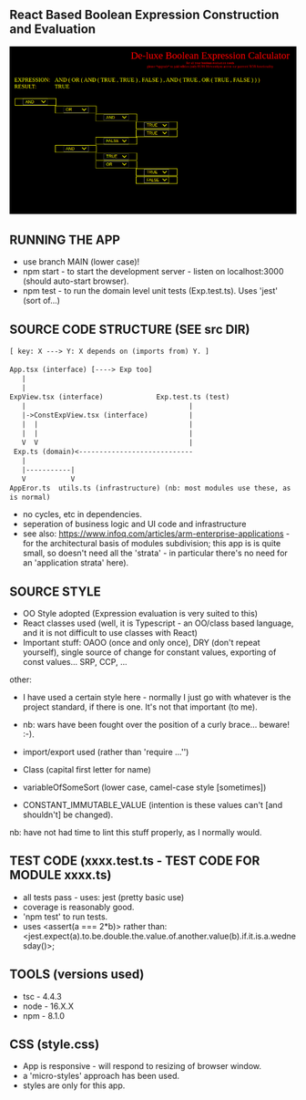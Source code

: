 ## React Based Boolean Expression Construction and Evaluation

![boolean expressions in react...](Images/exp.png)

## RUNNING THE APP
* use branch MAIN (lower case)!
* npm start - to start the development server - listen on localhost:3000 (should auto-start browser).
* npm test - to run the domain level unit tests (Exp.test.ts). Uses 'jest' (sort of...)

## SOURCE CODE STRUCTURE (SEE src DIR)

```
[ key: X ---> Y: X depends on (imports from) Y. ]

App.tsx (interface) [----> Exp too]
   |  
   |
ExpView.tsx (interface)             Exp.test.ts (test)
   |                                        |
   |->ConstExpView.tsx (interface)          |
   |  |                                     |
   |  |                                     | 
   V  V                                     | 
 Exp.ts (domain)<----------------------------
   |
   |-----------|
   V           V
AppEror.ts  utils.ts (infrastructure) (nb: most modules use these, as is normal)
```

* no cycles, etc in dependencies.
* seperation of business logic and UI code and infrastructure
* see also: https://www.infoq.com/articles/arm-enterprise-applications - for the architectural basis of modules subdivision;
  this app is is quite small, so doesn't need all the 'strata' - in particular there's no need for an 'application strata' here).

## SOURCE STYLE

* OO Style adopted (Expression evaluation is very suited to this)
* React classes used (well, it is Typescript - an OO/class based language, and it is not difficult to use classes with React)
* Important stuff: OAOO (once and only once), DRY (don't repeat yourself), single source of change for constant values, exporting of const values... SRP, CCP, ...

other:
* I have used a certain style here - normally I just go with whatever is the project standard, if there is one. It's not that important (to me).
* nb: wars have been fought over the position of a curly brace... beware! :-).

* import/export used (rather than 'require ...'')
* Class (capital first letter for name)
* variableOfSomeSort (lower case, camel-case style [sometimes])
* CONSTANT_IMMUTABLE_VALUE (intention is these values can't [and shouldn't] be changed).

nb: have not had time to lint this stuff properly, as I normally would.

## TEST CODE (xxxx.test.ts - TEST CODE FOR MODULE xxxx.ts)

* all tests pass - uses: jest (pretty basic use)
* coverage is reasonably good.
* 'npm test' to run tests.
* uses <assert(a === 2*b)> rather than: <jest.expect(a).to.be.double.the.value.of.another.value(b).if.it.is.a.wednesday()>; 


## TOOLS (versions used)
* tsc - 4.4.3
* node - 16.X.X
* npm - 8.1.0

## CSS (style.css)

* App is responsive - will respond to resizing of browser window.
* a 'micro-styles' approach has been used.
* styles are only for this app.